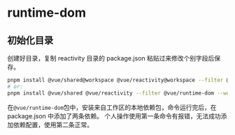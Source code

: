# runtime-dom

## 初始化目录

创建好目录，复制 reactivity 目录的 package.json 粘贴过来修改个别字段后保存。

```bash
pnpm install @vue/shared@workspace @vue/reactivity@workspace --filter @vue/runtime-dom
# or:
pnpm install @vue/shared @vue/reactivity --filter @vue/runtime-dom --workspace
```

在`@vue/runtime-dom`包中，安装来自工作区的本地依赖包，命令运行完后，在 package.json 中添加了两条依赖。
个人操作使用第一条命令有报错，无法成功添加依赖配置，使用第二条正常。
